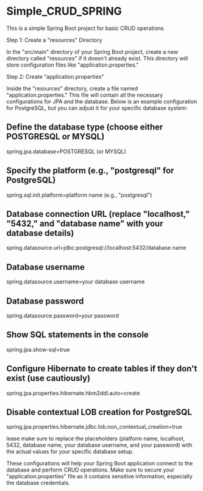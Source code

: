 # Simple_CRUD_SPRING
This is a simple Spring Boot project for basic CRUD operations

Step 1: Create a "resources" Directory

In the "src/main" directory of your Spring Boot project, create a new directory called "resources" if it doesn't already exist. This directory will store configuration files like "application.properties."

Step 2: Create "application.properties"

Inside the "resources" directory, create a file named "application.properties." This file will contain all the necessary configurations for JPA and the database. Below is an example configuration for PostgreSQL, but you can adjust it for your specific database system:
## Define the database type (choose either POSTGRESQL or MYSQL)
spring.jpa.database=POSTGRESQL (or MYSQL)

## Specify the platform (e.g., "postgresql" for PostgreSQL)
spring.sql.init.platform=platform name (e.g., "postgresql")

## Database connection URL (replace "localhost," "5432," and "database name" with your database details)
spring.datasource.url=jdbc:postgresql://localhost:5432/database name

## Database username
spring.datasource.username=your database username

## Database password
spring.datasource.password=your password

## Show SQL statements in the console
spring.jpa.show-sql=true

## Configure Hibernate to create tables if they don't exist (use cautiously)
spring.jpa.properties.hibernate.hbm2ddl.auto=create

## Disable contextual LOB creation for PostgreSQL
spring.jpa.properties.hibernate.jdbc.lob.non_contextual_creation=true

lease make sure to replace the placeholders (platform name, localhost, 5432, database name, your database username, and your password) with the actual values for your specific database setup.

These configurations will help your Spring Boot application connect to the database and perform CRUD operations. Make sure to secure your "application.properties" file as it contains sensitive information, especially the database credentials.
